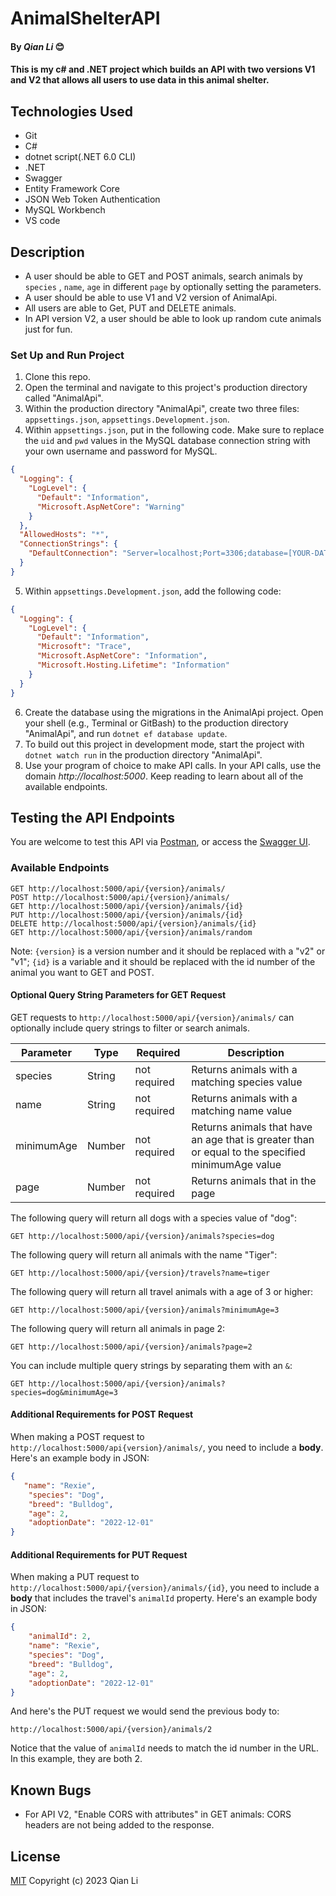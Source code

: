 # AnimalShelterAPI

#### By _Qian Li_ 😊

#### This is my c# and .NET project which builds an API with two versions V1 and V2 that allows all users to use data in this animal shelter.

## Technologies Used

* Git
* C#
* dotnet script(.NET 6.0 CLI)
* .NET
* Swagger
* Entity Framework Core
* JSON Web Token Authentication
* MySQL Workbench
* VS code

## Description

* A user should be able to GET and POST animals, search animals by `species` , `name`, `age` in different `page` by optionally setting the parameters.
* A user should be able to use V1 and V2 version of AnimalApi.
* All users are able to Get, PUT and DELETE animals.
* In API version V2, a user should be able to look up random cute animals just for fun.

### Set Up and Run Project

1. Clone this repo.
2. Open the terminal and navigate to this project's production directory called "AnimalApi".
3. Within the production directory "AnimalApi", create two three files: `appsettings.json`,  `appsettings.Development.json`.
4. Within `appsettings.json`, put in the following code. Make sure to replace the `uid` and `pwd` values in the MySQL database connection string with your own username and password for MySQL.

```json
{
  "Logging": {
    "LogLevel": {
      "Default": "Information",
      "Microsoft.AspNetCore": "Warning"
    }
  },
  "AllowedHosts": "*",
  "ConnectionStrings": {
    "DefaultConnection": "Server=localhost;Port=3306;database=[YOUR-DATA-BASE];uid=[YOUR-USER-HERE];pwd=[YOUR-PASSWORD];"
  }
}
```

5. Within `appsettings.Development.json`, add the following code:

```json
{
  "Logging": {
    "LogLevel": {
      "Default": "Information",
      "Microsoft": "Trace",
      "Microsoft.AspNetCore": "Information",
      "Microsoft.Hosting.Lifetime": "Information"
    }
  }
}
```

6. Create the database using the migrations in the AnimalApi project. Open your shell (e.g., Terminal or GitBash) to the production directory "AnimalApi", and run `dotnet ef database update`.  
7. To build out this project in development mode, start the project with `dotnet watch run` in the production directory "AnimalApi".
8. Use your program of choice to make API calls. In your API calls, use the domain _http://localhost:5000_. Keep reading to learn about all of the available endpoints.

## Testing the API Endpoints

You are welcome to test this API via [Postman](https://www.postman.com/), or access the [Swagger UI](https://localhost:5000/swagger/index.html).

### Available Endpoints

```
GET http://localhost:5000/api/{version}/animals/
POST http://localhost:5000/api/{version}/animals/
GET http://localhost:5000/api/{version}/animals/{id}
PUT http://localhost:5000/api/{version}/animals/{id}
DELETE http://localhost:5000/api/{version}/animals/{id}
GET http://localhost:5000/api/{version}/animals/random
```

Note: `{version}` is a version number and it should be replaced with a "v2" or "v1"; `{id}` is a variable and it should be replaced with the id number of the animal you want to GET and POST.

#### Optional Query String Parameters for GET Request

GET requests to `http://localhost:5000/api/{version}/animals/` can optionally include query strings to filter or search animals.

| Parameter   | Type        |  Required    | Description |
| ----------- | ----------- | -----------  | ----------- |
| species    | String      | not required | Returns animals with a matching species value |
| name       | String      | not required | Returns animals with a matching name value |
| minimumAge  | Number      | not required | Returns animals that have an age that is greater than or equal to the specified minimumAge value |
| page  | Number      | not required | Returns animals that in the page |

The following query will return all dogs with a species value of "dog":

```
GET http://localhost:5000/api/{version}/animals?species=dog
```

The following query will return all animals with the name "Tiger":

```
GET http://localhost:5000/api/{version}/travels?name=tiger
```

The following query will return all travel animals with a age of 3 or higher:

```
GET http://localhost:5000/api/{version}/animals?minimumAge=3
```

The following query will return all animals in page 2:

```
GET http://localhost:5000/api/{version}/animals?page=2
```

You can include multiple query strings by separating them with an `&`:

```
GET http://localhost:5000/api/{version}/animals?species=dog&minimumAge=3
```

#### Additional Requirements for POST Request

When making a POST request to `http://localhost:5000/api{version}/animals/`, you need to include a **body**. Here's an example body in JSON:

```json
{
   "name": "Rexie",
    "species": "Dog",
    "breed": "Bulldog",
    "age": 2,
    "adoptionDate": "2022-12-01"
}
```

#### Additional Requirements for PUT Request

When making a PUT request to `http://localhost:5000/api/{version}/animals/{id}`, you need to include a **body** that includes the travel's `animalId` property. Here's an example body in JSON:

```json
{
    "animalId": 2,
    "name": "Rexie",
    "species": "Dog",
    "breed": "Bulldog",
    "age": 2,
    "adoptionDate": "2022-12-01"
}
```

And here's the PUT request we would send the previous body to:

```
http://localhost:5000/api/{version}/animals/2
```

Notice that the value of `animalId` needs to match the id number in the URL. In this example, they are both 2.

## Known Bugs

* For API V2, "Enable CORS with attributes" in GET animals: CORS headers are not being added to the response.

## License
[MIT](license.txt)
Copyright (c) 2023 Qian Li 